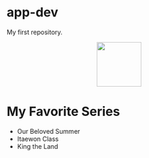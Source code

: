 # app-dev
My first repository.

<div id="header" align="center">
  <img src="[https://media.giphy.com/media/M9gbBd9nbDrOTu1Mqx/giphy.gif](https://media.giphy.com/media/INd63Bonea3kgC68D5/giphy.gif)" width="100"/>
</div>

# **My Favorite Series**
- Our Beloved Summer
- Itaewon Class
- King the Land
